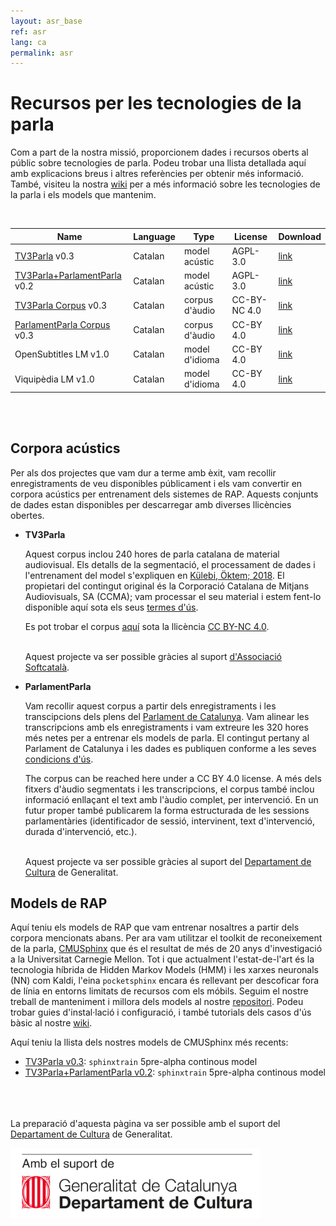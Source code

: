 ```yaml
---
layout: asr_base
ref: asr
lang: ca
permalink: asr
---
```

<style>
table {
    width:100%;
}
</style>

# Recursos per les tecnologies de la parla

Com a part de la nostra missió, proporcionem dades i recursos oberts al públic sobre tecnologies de parla. Podeu trobar una llista detallada aquí amb explicacions breus i altres referències per obtenir més informació. També, visiteu la nostra [wiki][wiki] per a més informació sobre les tecnologies de la parla i els models que mantenim.
  
<br /> 

| Name                              | Language | Type           | License    | Download |
|---------------------------------  | -------- | -----------    | --------   | -------- |
| [TV3Parla][2]                v0.3 | Catalan  | model acústic  |  AGPL-3.0  | [link]() |
| [TV3Parla+ParlamentParla][2] v0.2 | Catalan  | model acústic  |  AGPL-3.0  | [link]() |
| [TV3Parla Corpus][1]         v0.3 | Catalan  | corpus d'àudio | CC-BY-NC 4.0 | [link]() |
| [ParlamentParla Corpus][1]   v0.3 | Catalan  | corpus d'àudio |  CC-BY 4.0 | [link]() |
| OpenSubtitles LM             v1.0 | Catalan  | model d'idioma |  CC-BY 4.0 | [link]() |
| Viquipèdia LM                v1.0 | Catalan  | model d'idioma |  CC-BY 4.0 | [link]() | 
 
<br />
<br />

## Corpora acústics

Per als dos projectes que vam dur a terme amb èxit, vam recollir enregistraments de veu disponibles públicament i els vam convertir en corpora acústics per entrenament dels sistemes de RAP. Aquests conjunts de dades estan disponibles per descarregar amb diverses llicències obertes.

* **TV3Parla**

  Aquest corpus inclou 240 hores de parla catalana de material audiovisual. Els detalls de la segmentació, el processament de dades i l'entrenament del model s'expliquen en [Külebi, Öktem; 2018](https://www.isca-speech.org/archive/IberSPEECH_2018/abstracts/IberS18_P1-2_Kulebi.html). El propietari del contingut original és la Corporació Catalana de Mitjans Audiovisuals, SA (CCMA); vam processar el seu material i estem fent-lo disponible aquí sota els seus [termes d'ús](http://www.ccma.cat/avis-legal/condicions-utilitzacio-del-portal/).

  Es pot trobar el corpus [aquí]() sota la llicència [CC BY-NC 4.0][ccbync].  
  <br/>

  Aquest projecte va ser possible gràcies al suport [d'Associació Softcatalà](https://www.softcatala.org/).


* **ParlamentParla**

  Vam recollir aquest corpus a partir dels enregistraments i les transcipcions dels plens del [Parlament de Catalunya](https://www.parlament.cat/). Vam alinear les transcripcions amb els enregistraments i vam extreure les 320 hores més netes per a entrenar els models de parla. El contingut pertany al Parlament de Catalunya i les dades es publiquen conforme a les seves [condicions d'ús](https://www.parlament.cat/pcat/serveis-parlament/avis-legal/).

  The corpus can be reached here under a CC BY 4.0 license. A més dels fitxers d'àudio segmentats i les transcripcions, el corpus també inclou informació enllaçant el text amb l'àudio complet, per intervenció. En un futur proper també publicarem la forma estructurada de les sessions parlamentàries (identificador de sessió, intervinent, text d'intervenció, durada d'intervenció, etc.).  
  <br/>

  Aquest projecte va ser possible gràcies al suport del [Departament de Cultura](http://cultura.gencat.cat/) de Generalitat.

## Models de RAP

Aquí teniu els models de RAP que vam entrenar nosaltres a partir dels corpora mencionats abans. Per ara vam utilitzar el toolkit de reconeixement de la parla, [CMUSphinx](https://cmusphinx.github.io/) que és el resultat de més de 20 anys d'investigació a la Universitat Carnegie Mellon. Tot i que actualment l'estat-de-l'art és la tecnologia híbrida de Hidden Markov Models (HMM) i les xarxes neuronals (NN) com Kaldi, l'eina `pocketsphinx` encara és rellevant per descoficar fora de línia en entorns limitats de recursos com els móbils. Seguim el nostre treball de manteniment i millora dels models al nostre [repositori](https://github.com/collectivat/cmusphinx-models). Podeu trobar guies d'instal·lació i configuració, i també tutorials dels casos d'ús bàsic al nostre [wiki][wiki].

Aquí teniu la llista dels nostres models de CMUSphinx més recents:

* [TV3Parla v0.3](): `sphinxtrain` 5pre-alpha continous model
* [TV3Parla+ParlamentParla v0.2](): `sphinxtrain` 5pre-alpha continous model
  <br/>  
  <br/> 
  <br/>

La preparació d'aquesta pàgina va ser possible amb el suport del [Departament de Cultura](http://cultura.gencat.cat/) de Generalitat.

<img src="/img/logo_generalitat.png" width="400"/>

[wiki]: https://github.com/collectivat/cmusphinx-models/wiki
[ccby]: https://creativecommons.org/licenses/by/4.0/
[ccbync]: https://creativecommons.org/licenses/by-nc/4.0/
[2]: #asr-models
[1]: #acoustic-corpora

